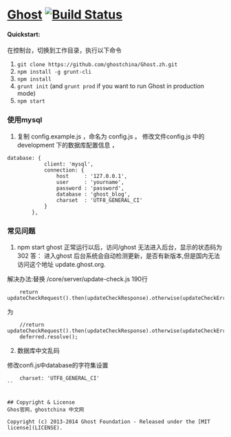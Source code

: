 # [Ghost](https://github.com/TryGhost/Ghost) [![Build Status](https://travis-ci.org/TryGhost/Ghost.svg?branch=master)](https://travis-ci.org/TryGhost/Ghost)

#### Quickstart:

在控制台，切换到工作目录，执行以下命令
1. `git clone https://github.com/ghostchina/Ghost.zh.git`  
1. `npm install -g grunt-cli`
1. `npm install`
1. `grunt init` (and `grunt prod` if you want to run Ghost in production mode)
1. `npm start`

### 使用mysql
1. 复制 config.example.js ，命名为 config.js 。
修改文件config.js  中的development 下的数据库配置信息 ，

```
database: {
            client: 'mysql',
            connection: {
                host     : '127.0.0.1',
                user     : 'yourname',
                password : 'password',
                database : 'ghost_blog',
                charset  : 'UTF8_GENERAL_CI'
            }
        },

```


### 常见问题

1.  npm start ghost 正常运行以后，访问/ghost 无法进入后台，显示的状态码为302
答： 进入ghost 后台系统会自动检测更新，是否有新版本,但是国内无法访问这个地址 update.ghost.org.

解决办法:替换 /core/server/update-check.js  190行

```
    return updateCheckRequest().then(updateCheckResponse).otherwise(updateCheckError);
```
为

```
    //return updateCheckRequest().then(updateCheckResponse).otherwise(updateCheckError);
    deferred.resolve();
```  
2. 数据库中文乱码

修改confi.js中database的字符集设置

```
	charset: 'UTF8_GENERAL_CI'
``


## Copyright & License
Ghos官网，ghostchina 中文网

Copyright (c) 2013-2014 Ghost Foundation - Released under the [MIT license](LICENSE).
